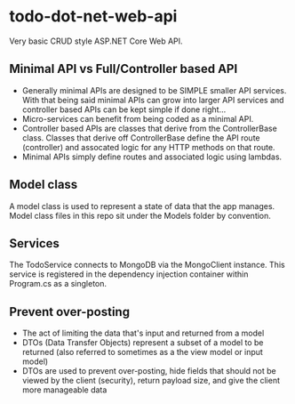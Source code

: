 # todo-dot-net-web-api

Very basic CRUD style ASP.NET Core Web API.

## Minimal API vs Full/Controller based API

- Generally minimal APIs are designed to be SIMPLE smaller API services. With that being said minimal APIs can grow into larger API services and controller based APIs can be kept simple if done right...
- Micro-services can benefit from being coded as a minimal API.
- Controller based APIs are classes that derive from the ControllerBase class. Classes that derive off ControllerBase define the API route (controller) and assocated logic for any HTTP methods on that route.
- Minimal APIs simply define routes and associated logic using lambdas.

## Model class

A model class is used to represent a state of data that the app manages. Model class files in this repo sit under the Models folder by convention.

## Services

The TodoService connects to MongoDB via the MongoClient instance. This service is registered in the dependency injection container within Program.cs as a singleton.

## Prevent over-posting

- The act of limiting the data that's input and returned from a model
- DTOs (Data Transfer Objects) represent a subset of a model to be returned (also referred to sometimes as a the view model or input model)
- DTOs are used to prevent over-posting, hide fields that should not be viewed by the client (security), return payload size, and give the client more manageable data
